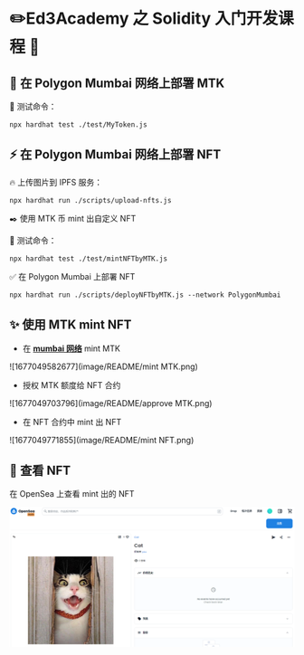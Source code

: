 # ✏️Ed3Academy 之 Solidity 入门开发课程 👷

## 🚧 在 Polygon Mumbai 网络上部署 MTK

💚 测试命令：

```
npx hardhat test ./test/MyToken.js
```

## ⚡ 在 Polygon Mumbai 网络上部署 NFT

🔥 上传图片到 IPFS 服务：

```
npx hardhat run ./scripts/upload-nfts.js
```

✒️ 使用 MTK 币 mint 出自定义 NFT

🚀 测试命令：

```
npx hardhat test ./test/mintNFTbyMTK.js
```

✅ 在 Polygon Mumbai 上部署 NFT

```
npx hardhat run ./scripts/deployNFTbyMTK.js --network PolygonMumbai
```

## ✨ 使用 MTK mint NFT

- 在 **[mumbai 网络](https://mumbai.polygonscan.com/)** mint MTK

![1677049582677](image/README/mint MTK.png)

- 授权 MTK 额度给 NFT 合约

![1677049703796](image/README/approve MTK.png)

- 在 NFT 合约中 mint 出 NFT

![1677049771855](image/README/mint NFT.png)

## 🎉 查看 NFT

在 OpenSea 上查看 mint 出的 NFT

![1677049912212](image/README/opensea.png)
